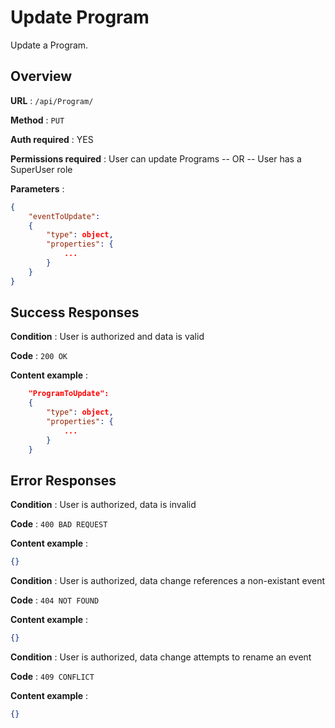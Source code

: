 # Update Program

Update a Program.

## Overview

**URL** : `/api/Program/`

**Method** : `PUT`

**Auth required** : YES

**Permissions required** : User can update Programs -- OR -- User has a SuperUser role

**Parameters** :

```json
{
    "eventToUpdate":
    {
        "type": object,
        "properties": {
            ...
        }
    }
}
```

## Success Responses

**Condition** : User is authorized and data is valid

**Code** : `200 OK`

**Content example** :

```json
    "ProgramToUpdate":
    {
        "type": object,
        "properties": {
            ...
        }
    }
```

## Error Responses

**Condition** : User is authorized, data is invalid

**Code** : `400 BAD REQUEST`

**Content example** :

```json
{}
```

**Condition** : User is authorized, data change references a non-existant event

**Code** : `404 NOT FOUND`

**Content example** :

```json
{}
```

**Condition** : User is authorized, data change attempts to rename an event

**Code** : `409 CONFLICT`

**Content example** :

```json
{}
```
